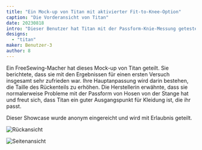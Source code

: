 ```yaml
---
title: "Ein Mock-up von Titan mit aktivierter Fit-to-Knee-Option"
caption: "Die Vorderansicht von Titan"
date: 20230818
intro: "Dieser Benutzer hat Titan mit der Passform-Knie-Messung getestet. Sie berichteten, dass sie insgesamt mit den Ergebnissen zufrieden waren."
designs:
  - "titan"
maker: Benutzer-3
author: 8
---
```


Ein FreeSewing-Macher hat dieses Mock-up von Titan geteilt. Sie berichtete, dass sie mit den Ergebnissen für einen ersten Versuch insgesamt sehr zufrieden war. Ihre Hauptanpassung wird darin bestehen, die Taille des Rückenteils zu erhöhen. Die Herstellerin erwähnte, dass sie normalerweise Probleme mit der Passform von Hosen von der Stange hat und freut sich, dass Titan ein guter Ausgangspunkt für Kleidung ist, die ihr passt.

Dieser Showcase wurde anonym eingereicht und wird mit Erlaubnis geteilt.

![Rückansicht](https://imagedelivery.net/ouSuR9yY1bHt-fuAokSA5Q/showcase-a-mock-up-of-titan-with-the-fit-to-knee-option-enabled-1/public "Rückansicht")

![Seitenansicht](https://imagedelivery.net/ouSuR9yY1bHt-fuAokSA5Q/showcase-a-mock-up-of-titan-with-the-fit-to-knee-option-enabled-2/public "Seitenansicht")

